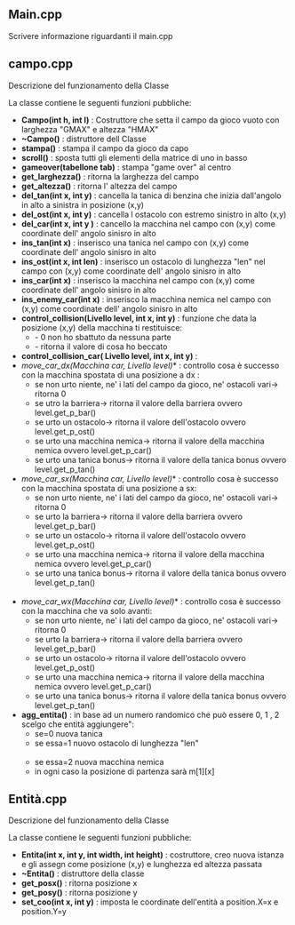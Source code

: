 <a name="main"></a>
## Main.cpp
Scrivere informazione riguardanti il main.cpp

<a name="Campo"></a>
## campo.cpp
Descrizione del funzionamento della Classe

La classe contiene le seguenti funzioni pubbliche:

 - **Campo(int h, int l)** : Costruttore che setta il campo da gioco vuoto con larghezza "GMAX" e altezza "HMAX"
 - **~Campo()** : distruttore dell Classe
 - **stampa()** : stampa il campo da gioco da capo
 - **scroll()** : sposta tutti gli elementi della matrice di uno in basso
 - **gameover(tabellone tab)** : stampa "game over" al centro
 - **get_larghezza()** : ritorna la larghezza del campo
 - **get_altezza()** : ritorna l' altezza del campo
 - **del_tan(int x, int y)** : cancella la tanica di benzina che inizia dall'angolo in alto a sinistra in posizione (x,y)
 - **del_ost(int x, int y)** : cancella l ostacolo con estremo sinistro in alto (x,y)
 - **del_car(int x, int y )** : cancello la macchina nel campo con (x,y) come coordinate dell' angolo sinisro in alto
 - **ins_tan(int x)** : inserisco una tanica nel campo con (x,y) come coordinate dell' angolo sinisro in alto
 - **ins_ost(int x, int len)** : inserisco un ostacolo di lunghezza "len" nel campo con (x,y) come coordinate dell' angolo sinisro in alto
 - **ins_car(int x)** : inserisco la macchina nel campo con (x,y) come coordinate dell' angolo sinisro in alto
 - **ins_enemy_car(int x)** : inserisco la macchina nemica nel campo con (x,y) come coordinate dell' angolo sinisro in alto
 - **control_collision(Livello level, int x, int y)** : funzione che data la posizione (x,y) della macchina ti restituisce:\
                <ul>
                <li>- 0 non ho sbattuto da nessuna parte</li>
                <li>- ritorna il valore di cosa ho beccato</li>
                </ul>
- **control_collision_car( Livello level, int x, int y)** : 
- **move_car_dx(Macchina* car, Livello level)** : controllo cosa è successo con la macchina spostata di una posizione a dx :\
        <ul>
            <li>se non urto niente, ne' i lati del campo da gioco, ne' ostacoli vari-> ritorna 0</li>
            <li>se utro la barriera-> ritorna il valore della barriera ovvero level.get_p_bar()</li>
            <li>se urto un ostacolo-> ritorna il valore dell'ostacolo ovvero level.get_p_ost()</li>
            <li>se urto una macchina nemica-> ritorna il valore della macchina nemica ovvero level.get_p_car()</li>
            <li>se urto una tanica bonus-> ritorna il valore della tanica bonus ovvero level.get_p_tan()</li>
        </ul>
- **move_car_sx(Macchina* car, Livello level)** : controllo cosa è successo con la macchina spostata di una posizione a sx:\
        <ul>
          <li>se non urto niente, ne' i lati del campo da gioco, ne' ostacoli vari-> ritorna 0</li>
          <li>se urto la barriera-> ritorna il valore della barriera ovvero level.get_p_bar()</li>
          <li>se urto un ostacolo-> ritorna il valore dell'ostacolo ovvero level.get_p_ost()</li>
          <li>se urto una macchina nemica-> ritorna il valore della macchina nemica ovvero level.get_p_car()</li>
          <li>se urto una tanica bonus-> ritorna il valore della tanica bonus ovvero level.get_p_tan()</li>  
        </ul>
- **move_car_wx(Macchina* car, Livello level)** : controllo cosa è successo con la macchina che va solo avanti:
        <ul>
            <li>se non urto niente, ne' i lati del campo da gioco, ne' ostacoli vari-> ritorna 0</li>
            <li>se urto la barriera-> ritorna il valore della barriera ovvero level.get_p_bar()</li>
            <li>se urto un ostacolo-> ritorna il valore dell'ostacolo ovvero level.get_p_ost()</li>
            <li>se urto una macchina nemica-> ritorna il valore della macchina nemica ovvero level.get_p_car()</li>
            <li>se urto una tanica bonus-> ritorna il valore della tanica bonus ovvero level.get_p_tan()</li>
        </ul>
- **agg_entita()** : in base ad un numero randomico che può essere 0, 1 , 2 scelgo che entità aggiungere":
        <ul>
                <li>se=0 nuova tanica</li>
                <li>se essa=1 nuovo ostacolo di lunghezza "len"</li>    
                <li>se essa=2 nuova macchina nemica</li>
                <li>in ogni caso la posizione di partenza sarà m[1][x]</li>
        </ul>

<a name="Entità"></a>
## Entità.cpp
Descrizione del funzionamento della Classe

La classe contiene le seguenti funzioni pubbliche:

- **Entita(int x, int y, int width, int height)** : costruttore, creo nuova istanza e gli assegn come posizione (x,y) e lunghezza ed altezza passata
- **~Entita()** : distruttore della classe
- **get_posx()** : ritorna posizione x
- **get_posy()** : ritorna posizione y
- **set_coo(int x, int y)** : imposta le coordinate dell'entità a position.X=x e position.Y=y   
